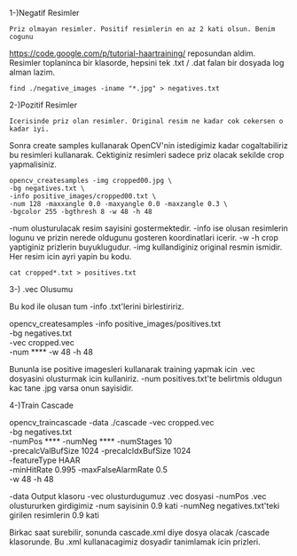 1-)Negatif Resimler

	Priz olmayan resimler. Positif resimlerin en az 2 kati olsun. Benim cogunu 
https://code.google.com/p/tutorial-haartraining/
reposundan aldim.
Resimler toplaninca bir klasorde, hepsini tek .txt / .dat falan bir dosyada log alman lazim.

	find ./negative_images -iname "*.jpg" > negatives.txt

2-)Pozitif Resimler

	Icerisinde priz olan resimler. Original resim ne kadar cok cekersen o kadar iyi.
Sonra create samples kullanarak OpenCV'nin istedigimiz kadar cogaltabiliriz bu resimleri kullanarak.
Cektiginiz resimleri sadece priz olacak sekilde crop yapmalisiniz.

	opencv_createsamples -img cropped00.jpg \
	-bg negatives.txt \
	-info positive_images/cropped00.txt \
	-num 128 -maxxangle 0.0 -maxyangle 0.0 -maxzangle 0.3 \
	-bgcolor 255 -bgthresh 8 -w 48 -h 48

-num olusturulacak resim sayisini gostermektedir.
-info ise olusan resimlerin logunu ve prizin nerede oldugunu gosteren koordinatlari icerir.
-w -h crop yaptiginiz prizlerin buyuklugudur.
-img kullandiginiz original resmin ismidir. Her resim icin ayri yapin bu kodu.

	cat cropped*.txt > positives.txt

3-) .vec Olusumu

Bu kod ile olusan tum -info .txt'lerini birlestiririz.

opencv_createsamples -info positive_images/positives.txt \
-bg negatives.txt \
-vec cropped.vec \
-num **** -w 48 -h 48

Bununla ise positive imagesleri kullanarak training yapmak icin .vec dosyasini olusturmak icin kullaniriz.
-num positives.txt'te belirtmis oldugun kac tane .jpg varsa onun sayisidir.

4-)Train Cascade

opencv_traincascade -data ./cascade -vec cropped.vec \
-bg negatives.txt \
-numPos **** -numNeg **** -numStages 10 \
-precalcValBufSize 1024 -precalcIdxBufSize 1024 \
-featureType HAAR \
-minHitRate 0.995 -maxFalseAlarmRate 0.5 \
-w 48 -h 48

-data Output klasoru
-vec olusturdugumuz .vec dosyasi
-numPos .vec olustururken girdigimiz -num sayisinin 0.9 kati
-numNeg negatives.txt'teki girilen resimlerin 0.9 kati

Birkac saat surebilir, sonunda cascade.xml diye dosya olacak /cascade klasorunde.
Bu .xml kullanacagimiz dosyadir tanimlamak icin prizleri.